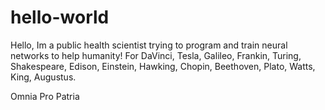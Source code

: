 # hello-world

Hello, Im a public health scientist trying to program and train neural networks to help humanity!
For DaVinci, Tesla, Galileo, Frankin, Turing, Shakespeare, Edison, Einstein, Hawking, Chopin, Beethoven, Plato, Watts, King, Augustus. 

Omnia Pro Patria
